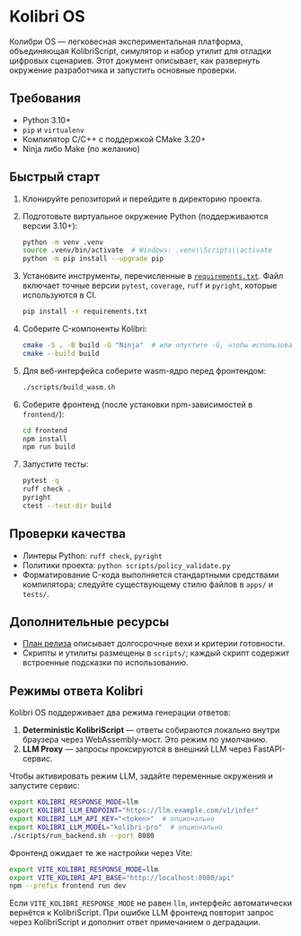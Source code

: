 # Kolibri OS

Колибри OS — легковесная экспериментальная платформа, объединяющая KolibriScript, симулятор и набор утилит для отладки цифровых сценариев. Этот документ описывает, как развернуть окружение разработчика и запустить основные проверки.

## Требования
- Python 3.10+
- `pip` и `virtualenv`
- Компилятор C/C++ с поддержкой CMake 3.20+
- Ninja либо Make (по желанию)

## Быстрый старт
1. Клонируйте репозиторий и перейдите в директорию проекта.
2. Подготовьте виртуальное окружение Python (поддерживаются версии 3.10+):
   ```bash
   python -m venv .venv
   source .venv/bin/activate  # Windows: .venv\\Scripts\\activate
   python -m pip install --upgrade pip
   ```
3. Установите инструменты, перечисленные в [`requirements.txt`](requirements.txt). Файл включает точные версии `pytest`, `coverage`, `ruff` и `pyright`, которые используются в CI.
   ```bash
   pip install -r requirements.txt
   ```
4. Соберите C-компоненты Kolibri:
   ```bash
   cmake -S . -B build -G "Ninja"  # или опустите -G, чтобы использовать Makefiles
   cmake --build build
   ```

5. Для веб-интерфейса соберите wasm-ядро перед фронтендом:
   ```bash
   ./scripts/build_wasm.sh
   ```
6. Соберите фронтенд (после установки npm-зависимостей в `frontend/`):
   ```bash
   cd frontend
   npm install
   npm run build
   ```
7. Запустите тесты:

   ```bash
   pytest -q
   ruff check .
   pyright
   ctest --test-dir build
   ```

## Проверки качества
- Линтеры Python: `ruff check`, `pyright`
- Политики проекта: `python scripts/policy_validate.py`
- Форматирование C-кода выполняется стандартными средствами компилятора; следуйте существующему стилю файлов в `apps/` и `tests/`.

## Дополнительные ресурсы
- [План релиза](docs/project_plan.md) описывает долгосрочные вехи и критерии готовности.
- Скрипты и утилиты размещены в `scripts/`; каждый скрипт содержит встроенные подсказки по использованию.

## Режимы ответа Kolibri
Kolibri OS поддерживает два режима генерации ответов:

1. **Deterministic KolibriScript** — ответы собираются локально внутри браузера через WebAssembly-мост. Это режим по умолчанию.
2. **LLM Proxy** — запросы проксируются в внешний LLM через FastAPI-сервис.

Чтобы активировать режим LLM, задайте переменные окружения и запустите сервис:

```bash
export KOLIBRI_RESPONSE_MODE=llm
export KOLIBRI_LLM_ENDPOINT="https://llm.example.com/v1/infer"
export KOLIBRI_LLM_API_KEY="<token>"  # опционально
export KOLIBRI_LLM_MODEL="kolibri-pro"  # опционально
./scripts/run_backend.sh --port 8080
```

Фронтенд ожидает те же настройки через Vite:

```bash
export VITE_KOLIBRI_RESPONSE_MODE=llm
export VITE_KOLIBRI_API_BASE="http://localhost:8080/api"
npm --prefix frontend run dev
```

Если `VITE_KOLIBRI_RESPONSE_MODE` не равен `llm`, интерфейс автоматически вернётся к KolibriScript. При ошибке LLM фронтенд повторит запрос через KolibriScript и дополнит ответ примечанием о деградации.

